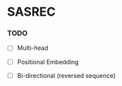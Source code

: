 # SASREC

### TODO
- [ ] Multi-head
- [ ] Positional Embedding
- [ ] Bi-directional (reversed sequence)

   
